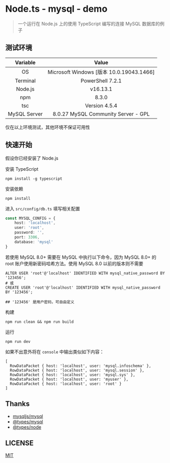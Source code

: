 # Node.ts - mysql - demo

> 一个运行在 Node.js 上的使用 TypeScript 编写的连接 MySQL 数据库的例子



## 测试环境

|   Variable   |                  Value                   |
| :----------: | :--------------------------------------: |
|      OS      | Microsoft Windows [版本 10.0.19043.1466] |
|   Terminal   |             PowerShell 7.2.1             |
|   Node.js    |                 v16.13.1                 |
|     npm      |                  8.3.0                   |
|     tsc      |              Version 4.5.4               |
| MySQL Server |   8.0.27 MySQL Community Server - GPL    |

仅在以上环境测试，其他环境不保证可用性

## 快速开始

假设你已经安装了 Node.js

安装 TypeScript

```shell
npm install -g typescript
```

安装依赖

```shell
npm install
```

进入 `src/config/db.ts` 填写相关配置

```typescript
const MYSQL_CONFIG = {
    host: 'localhost',
    user: 'root',
    password: '',
    port: 3306,
    database: 'mysql'
}
```

若使用 MySQL 8.0+ 需要在 MySQL 中执行以下命令，因为 MySQL 8.0+ 的 root 账户使用新密码哈希方法。使用 MySQL 8.0 以前的版本则不需要

```mysql
ALTER USER 'root'@'localhost' IDENTIFIED WITH mysql_native_password BY '123456';
# 或
CREATE USER 'root'@'localhost' IDENTIFIED WITH mysql_native_password BY '123456';

## '123456' 是用户密码，可自由定义
```

构建

```shell
npm run clean && npm run build
```
运行

```shell
npm run dev
```

如果不出意外将在 `console` 中输出类似如下内容：

```mysql
[
  RowDataPacket { host: 'localhost', user: 'mysql.infoschema' },
  RowDataPacket { host: 'localhost', user: 'mysql.session' },
  RowDataPacket { host: 'localhost', user: 'mysql.sys' },
  RowDataPacket { host: 'localhost', user: 'myuser' },
  RowDataPacket { host: 'localhost', user: 'root' }
]
```

## Thanks

- [mysqljs/mysql](https://github.com/mysqljs/mysql)
- [@types/mysql](https://www.npmjs.com/package/@types/mysql)
- [@types/node](https://www.npmjs.com/package/@types/node)

## LICENSE

[MIT](LICENSE)